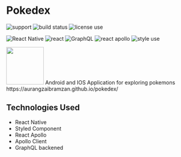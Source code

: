 # Pokedex

![support](https://img.shields.io/badge/platform-IOS%20%7C%20Andriod-%23989898.svg)
![build status](https://img.shields.io/badge/build-passing-brightgreen.svg)
![license use](https://img.shields.io/badge/license-Apache%202-blue.svg)

![React Native](https://img.shields.io/badge/React%20Native%20-v0.59.8-blue.svg)
![react](https://img.shields.io/badge/React%20-v16.8.3-blue.svg)
![GraphQL](https://img.shields.io/badge/GraphQL%20-v14.1.1-green.svg)
![react apollo](https://img.shields.io/badge/Apollo%20Client%20-v2.5.1-green.svg)
![style use](https://img.shields.io/badge/style-styled%20component-brightgreen.svg?logo=appveyor)




<img src="https://user-images.githubusercontent.com/31761132/61936005-34b12500-afa5-11e9-8006-d60e9a5e1d00.png" width="100" height="100">
Android and IOS Application for exploring pokemons
</br>
https://aurangzaibramzan.github.io/pokedex/
<h2>Technologies Used </h2>
 
- React Native
- Styled Component
- React Apollo
- Apollo Client
- GraphQL backened
